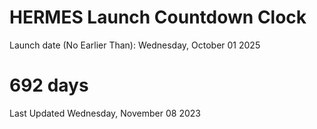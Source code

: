 # HERMES Launch Countdown Clock

Launch date (No Earlier Than): Wednesday, October 01 2025
# 692 days

Last Updated Wednesday, November 08 2023